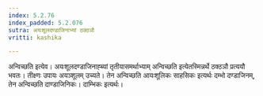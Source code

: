 ```yaml
---
index: 5.2.76
index_padded: 5.2.076
sutra: अयःशूलदण्डाजिनाभ्यां ठक्ठञौ
vritti: kashika

---
```

अन्विच्छति इत्येव। अयःशूलदण्डाजिनाह्ब्यां तृतीयासमर्थाभ्याम् अन्विच्छति इत्येतस्मिन्नर्थे ठक्ठञौ प्रत्ययौ भवतः। तीक्ष्णः उपायः अयञ्शूलम् उच्यते। तेन अन्विच्छति आयःशूलिकः साहसिकः इत्यर्थः दम्भो दण्डाजिनम्, तेन अन्विच्छति दाण्डाजिनिकः। दाम्भिकः इत्यर्थः।